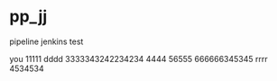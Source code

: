 # pp_jj
pipeline jenkins test

you 11111
dddd
3333343242234234
4444
56555
666666345345
rrrr
4534534
